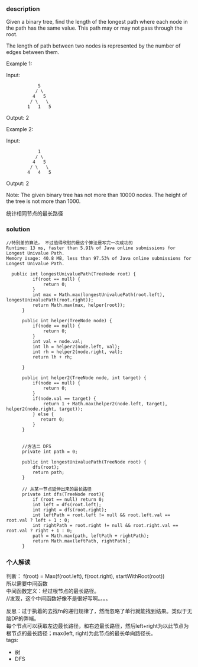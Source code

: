 ### description    
  Given a binary tree, find the length of the longest path where each node in the path has the same value. This path may or may not pass through the root.  
    
  The length of path between two nodes is represented by the number of edges between them.  
    
  Example 1:  
    
  Input:  
    
                5  
               / \  
              4   5  
             / \   \  
            1   1   5  
  Output: 2  
    
  Example 2:  
    
  Input:  
    
                1  
               / \  
              4   5  
             / \   \  
            4   4   5  
  Output: 2  
    
  Note: The given binary tree has not more than 10000 nodes. The height of the tree is not more than 1000.  
    
  统计相同节点的最长路径  
### solution    
```    
//特别差的算法， 不过值得欣慰的是这个算法是写完一次成功的  
Runtime: 13 ms, faster than 5.91% of Java online submissions for Longest Univalue Path.  
Memory Usage: 40.8 MB, less than 97.53% of Java online submissions for Longest Univalue Path.  
  
  public int longestUnivaluePath(TreeNode root) {  
          if(root == null) {  
              return 0;  
          }  
          int max = Math.max(longestUnivaluePath(root.left), longestUnivaluePath(root.right));  
          return Math.max(max, helper(root));  
      }  
    
      public int helper(TreeNode node) {  
          if(node == null) {  
              return 0;  
          }  
          int val = node.val;  
          int lh = helper2(node.left, val);  
          int rh = helper2(node.right, val);  
          return lh + rh;  
            
      }  
        
      public int helper2(TreeNode node, int target) {  
          if(node == null) {  
              return 0;  
          }  
          if(node.val == target) {  
              return 1 + Math.max(helper2(node.left, target), helper2(node.right, target));  
          } else {  
             return 0;   
          }  
      }  
        
        
      //方法二 DFS  
      private int path = 0;  
        
      public int longestUnivaluePath(TreeNode root) {  
          dfs(root);  
          return path;  
      }  
        
      // 从某一节点延伸出来的最长路径  
      private int dfs(TreeNode root){  
          if (root == null) return 0;  
          int left = dfs(root.left);  
          int right = dfs(root.right);  
          int leftPath = root.left != null && root.left.val == root.val ? left + 1 : 0;  
          int rightPath = root.right != null && root.right.val == root.val ? right + 1 : 0;  
          path = Math.max(path, leftPath + rightPath);  
          return Math.max(leftPath, rightPath);  
      }  
```    
    
### 个人解读    
  判断： f(root) = Max(f(root.left), f(root.right), startWithRoot(root))  
  所以需要中间函数  
  中间函数定义：经过根节点的最长路径。   
  //发现，这个中间函数好像不是很好写啊。。。。  
    
  反思：过于执着的去找fn的递归规律了，然而忽略了单行就能找到结果。类似于无脑DP的弊端。  
  每个节点可以获取左边最长路径，和右边最长路径，然后left+right为以此节点为根节点的最长路径；max(left, right)为此节点的最长单向路径长。  
tags:    
  -  树  
  -  DFS  
